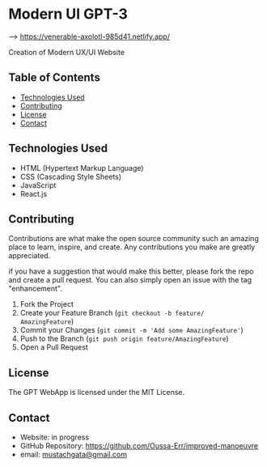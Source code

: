 # Modern UI GPT-3

--> https://venerable-axolotl-985d41.netlify.app/

Creation of Modern UX/UI Website

## Table of Contents

- [Technologies Used](#technologies-used)
- [Contributing](#contributing)
- [License](#license)
- [Contact](#contact)

## Technologies Used

- HTML (Hypertext Markup Language)
- CSS (Cascading Style Sheets)
- JavaScript
- React.js

## Contributing

Contributions are what make the open source community such an amazing place to learn, inspire, and create. Any contributions you make are greatly appreciated.


if you have a suggestion that would make this better, please fork the repo and create a pull request. You can also simply open an issue with the tag "enhancement".

1. Fork the Project
2. Create your Feature Branch (`git checkout -b feature/        AmazingFeature`)
3. Commit your Changes (`git commit -m 'Add some AmazingFeature'`)
4. Push to the Branch (`git push origin feature/AmazingFeature`)
5. Open a Pull Request


## License

The GPT WebApp is licensed under the MIT License.

## Contact

- Website: in progress
- GitHub Repository: https://github.com/Oussa-Err/improved-manoeuvre
- email:    mustachgata@gmail.com
